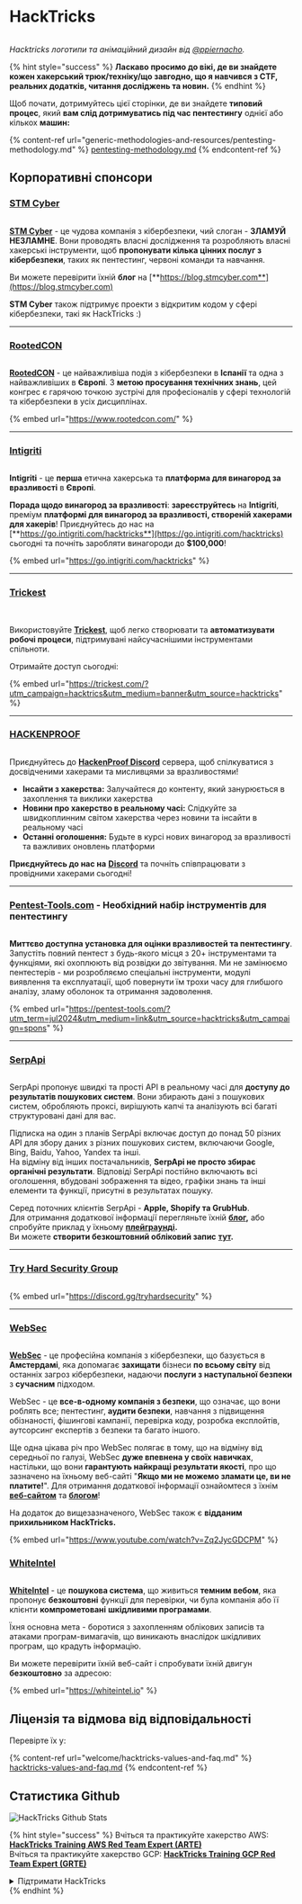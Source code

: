 # HackTricks

<figure><img src=".gitbook/assets/hacktricks.gif" alt=""><figcaption></figcaption></figure>

_Hacktricks логотипи та анімаційний дизайн від_ [_@ppiernacho_](https://www.instagram.com/ppieranacho/)_._

{% hint style="success" %}
**Ласкаво просимо до вікі, де ви знайдете кожен хакерський трюк/техніку/що завгодно, що я навчився з CTF, реальних додатків, читання досліджень та новин.**
{% endhint %}

Щоб почати, дотримуйтесь цієї сторінки, де ви знайдете **типовий процес**, який **вам слід дотримуватись під час пентестингу** однієї або кількох **машин:**

{% content-ref url="generic-methodologies-and-resources/pentesting-methodology.md" %}
[pentesting-methodology.md](generic-methodologies-and-resources/pentesting-methodology.md)
{% endcontent-ref %}

## Корпоративні спонсори

### [STM Cyber](https://www.stmcyber.com)

<figure><img src=".gitbook/assets/stm (1).png" alt=""><figcaption></figcaption></figure>

[**STM Cyber**](https://www.stmcyber.com) - це чудова компанія з кібербезпеки, чий слоган - **ЗЛАМУЙ НЕЗЛАМНЕ**. Вони проводять власні дослідження та розробляють власні хакерські інструменти, щоб **пропонувати кілька цінних послуг з кібербезпеки**, таких як пентестинг, червоні команди та навчання.

Ви можете перевірити їхній **блог** на [**https://blog.stmcyber.com**](https://blog.stmcyber.com)

**STM Cyber** також підтримує проекти з відкритим кодом у сфері кібербезпеки, такі як HackTricks :)

***

### [RootedCON](https://www.rootedcon.com/)

<figure><img src=".gitbook/assets/image (45).png" alt=""><figcaption></figcaption></figure>

[**RootedCON**](https://www.rootedcon.com) - це найважливіша подія з кібербезпеки в **Іспанії** та одна з найважливіших в **Європі**. З **метою просування технічних знань**, цей конгрес є гарячою точкою зустрічі для професіоналів у сфері технологій та кібербезпеки в усіх дисциплінах.

{% embed url="https://www.rootedcon.com/" %}

***

### [Intigriti](https://www.intigriti.com)

<figure><img src=".gitbook/assets/image (47).png" alt=""><figcaption></figcaption></figure>

**Intigriti** - це **перша** етична хакерська та **платформа для винагород за вразливості** в **Європі**.

**Порада щодо винагород за вразливості**: **зареєструйтесь** на **Intigriti**, преміум **платформі для винагород за вразливості, створеній хакерами для хакерів**! Приєднуйтесь до нас на [**https://go.intigriti.com/hacktricks**](https://go.intigriti.com/hacktricks) сьогодні та почніть заробляти винагороди до **$100,000**!

{% embed url="https://go.intigriti.com/hacktricks" %}

***

### [Trickest](https://trickest.com/?utm\_campaign=hacktrics\&utm\_medium=banner\&utm\_source=hacktricks)

<figure><img src=".gitbook/assets/image (48).png" alt=""><figcaption></figcaption></figure>

\
Використовуйте [**Trickest**](https://trickest.com/?utm\_campaign=hacktrics\&utm\_medium=banner\&utm\_source=hacktricks), щоб легко створювати та **автоматизувати робочі процеси**, підтримувані найсучаснішими інструментами спільноти.

Отримайте доступ сьогодні:

{% embed url="https://trickest.com/?utm_campaign=hacktrics&utm_medium=banner&utm_source=hacktricks" %}

***

### [HACKENPROOF](https://bit.ly/3xrrDrL)

<figure><img src=".gitbook/assets/image (50).png" alt=""><figcaption></figcaption></figure>

Приєднуйтесь до [**HackenProof Discord**](https://discord.com/invite/N3FrSbmwdy) сервера, щоб спілкуватися з досвідченими хакерами та мисливцями за вразливостями!

* **Інсайти з хакерства:** Залучайтеся до контенту, який занурюється в захоплення та виклики хакерства
* **Новини про хакерство в реальному часі:** Слідкуйте за швидкоплинним світом хакерства через новини та інсайти в реальному часі
* **Останні оголошення:** Будьте в курсі нових винагород за вразливості та важливих оновлень платформи

**Приєднуйтесь до нас на** [**Discord**](https://discord.com/invite/N3FrSbmwdy) та почніть співпрацювати з провідними хакерами сьогодні!

***

### [Pentest-Tools.com](https://pentest-tools.com/?utm_term=jul2024&utm_medium=link&utm_source=hacktricks&utm_campaign=spons) - Необхідний набір інструментів для пентестингу

<figure><img src=".gitbook/assets/image (15) (1).png" alt=""><figcaption></figcaption></figure>

**Миттєво доступна установка для оцінки вразливостей та пентестингу**. Запустіть повний пентест з будь-якого місця з 20+ інструментами та функціями, які охоплюють від розвідки до звітування. Ми не замінюємо пентестерів - ми розробляємо спеціальні інструменти, модулі виявлення та експлуатації, щоб повернути їм трохи часу для глибшого аналізу, зламу оболонок та отримання задоволення.

{% embed url="https://pentest-tools.com/?utm_term=jul2024&utm_medium=link&utm_source=hacktricks&utm_campaign=spons" %}

***

### [SerpApi](https://serpapi.com/)

<figure><img src=".gitbook/assets/image (5) (1).png" alt=""><figcaption></figcaption></figure>

SerpApi пропонує швидкі та прості API в реальному часі для **доступу до результатів пошукових систем**. Вони збирають дані з пошукових систем, обробляють проксі, вирішують капчі та аналізують всі багаті структуровані дані для вас.

Підписка на один з планів SerpApi включає доступ до понад 50 різних API для збору даних з різних пошукових систем, включаючи Google, Bing, Baidu, Yahoo, Yandex та інші.\
На відміну від інших постачальників, **SerpApi не просто збирає органічні результати**. Відповіді SerpApi постійно включають всі оголошення, вбудовані зображення та відео, графіки знань та інші елементи та функції, присутні в результатах пошуку.

Серед поточних клієнтів SerpApi - **Apple, Shopify та GrubHub**.\
Для отримання додаткової інформації перегляньте їхній [**блог**](https://serpapi.com/blog/)**,** або спробуйте приклад у їхньому [**плейграунді**](https://serpapi.com/playground)**.**\
Ви можете **створити безкоштовний обліковий запис** [**тут**](https://serpapi.com/users/sign\_up)**.**

***

### [Try Hard Security Group](https://discord.gg/tryhardsecurity)

<figure><img src=".gitbook/assets/telegram-cloud-document-1-5159108904864449420.jpg" alt=""><figcaption></figcaption></figure>

{% embed url="https://discord.gg/tryhardsecurity" %}

***

### [WebSec](https://websec.nl/)

<figure><img src=".gitbook/assets/websec (1).svg" alt=""><figcaption></figcaption></figure>

[**WebSec**](https://websec.nl) - це професійна компанія з кібербезпеки, що базується в **Амстердамі**, яка допомагає **захищати** бізнеси **по всьому світу** від останніх загроз кібербезпеки, надаючи **послуги з наступальної безпеки** з **сучасним** підходом.

WebSec - це **все-в-одному компанія з безпеки**, що означає, що вони роблять все; пентестинг, **аудити безпеки**, навчання з підвищення обізнаності, фішингові кампанії, перевірка коду, розробка експлойтів, аутсорсинг експертів з безпеки та багато іншого.

Ще одна цікава річ про WebSec полягає в тому, що на відміну від середньої по галузі, WebSec **дуже впевнена у своїх навичках**, настільки, що вони **гарантують найкращі результати якості**, про що зазначено на їхньому веб-сайті "**Якщо ми не можемо зламати це, ви не платите!**". Для отримання додаткової інформації ознайомтеся з їхнім [**веб-сайтом**](https://websec.nl/en/) та [**блогом**](https://websec.nl/blog/)!

На додаток до вищезазначеного, WebSec також є **відданим прихильником HackTricks.**

{% embed url="https://www.youtube.com/watch?v=Zq2JycGDCPM" %}

### [WhiteIntel](https://whiteintel.io)

<figure><img src=".gitbook/assets/image (1227).png" alt=""><figcaption></figcaption></figure>

[**WhiteIntel**](https://whiteintel.io) - це **пошукова система**, що живиться **темним вебом**, яка пропонує **безкоштовні** функції для перевірки, чи була компанія або її клієнти **компрометовані** **шкідливими програмами**.

Їхня основна мета - боротися з захопленням облікових записів та атаками програм-вимагачів, що виникають внаслідок шкідливих програм, що крадуть інформацію.

Ви можете перевірити їхній веб-сайт і спробувати їхній двигун **безкоштовно** за адресою:

{% embed url="https://whiteintel.io" %}

## Ліцензія та відмова від відповідальності

Перевірте їх у:

{% content-ref url="welcome/hacktricks-values-and-faq.md" %}
[hacktricks-values-and-faq.md](welcome/hacktricks-values-and-faq.md)
{% endcontent-ref %}

## Статистика Github

![HackTricks Github Stats](https://repobeats.axiom.co/api/embed/68f8746802bcf1c8462e889e6e9302d4384f164b.svg "Repobeats analytics image")


{% hint style="success" %}
Вчіться та практикуйте хакерство AWS:<img src="/.gitbook/assets/arte.png" alt="" data-size="line">[**HackTricks Training AWS Red Team Expert (ARTE)**](https://training.hacktricks.xyz/courses/arte)<img src="/.gitbook/assets/arte.png" alt="" data-size="line">\
Вчіться та практикуйте хакерство GCP: <img src="/.gitbook/assets/grte.png" alt="" data-size="line">[**HackTricks Training GCP Red Team Expert (GRTE)**<img src="/.gitbook/assets/grte.png" alt="" data-size="line">](https://training.hacktricks.xyz/courses/grte)

<details>

<summary>Підтримати HackTricks</summary>

* Перевірте [**плани підписки**](https://github.com/sponsors/carlospolop)!
* **Приєднуйтесь до** 💬 [**групи Discord**](https://discord.gg/hRep4RUj7f) або [**групи Telegram**](https://t.me/peass) або **слідкуйте** за нами в **Twitter** 🐦 [**@hacktricks\_live**](https://twitter.com/hacktricks\_live)**.**
* **Діліться хакерськими трюками, надсилаючи PR до** [**HackTricks**](https://github.com/carlospolop/hacktricks) та [**HackTricks Cloud**](https://github.com/carlospolop/hacktricks-cloud) репозиторіїв на github.

</details>
{% endhint %}
